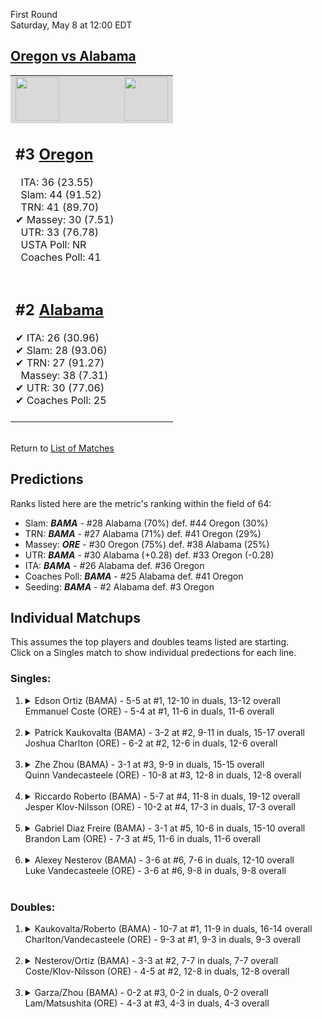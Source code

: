 First Round  
Saturday, May 8 at 12:00 EDT
## [Oregon vs Alabama](https://www.ncaa.com/game/5833400) 

<table>  
<tr style="background-color: #d9d9d9 !important"><td><a href="#"><img src="https://www.ncaa.com/sites/default/files/images/logos/schools/a/alabama.70.png" width="70" height="70" /></a></td><td><a href="#"><img src="https://www.ncaa.com/sites/default/files/images/logos/schools/o/oregon.70.png" width="70" height="70" /></a></td></tr>
<tr><td>  

<h2>#3 <a href="#">Oregon</a></h2>  
&nbsp; ITA: 36 (23.55)<br>  
&nbsp; Slam: 44 (91.52)<br>  
&nbsp; TRN: 41 (89.70)<br>  
&#10004; Massey: 30 (7.51)<br>  
&nbsp; UTR: 33 (76.78)<br>  
&nbsp; USTA Poll: NR<br>  
&nbsp; Coaches Poll: 41<br>  
<br>  

</td><td>  
<tr><td>  

<h2>#2 <a href="#">Alabama</a></h2>  
&#10004; ITA: 26 (30.96)<br>  
&#10004; Slam: 28 (93.06)<br>  
&#10004; TRN: 27 (91.27)<br>  
&nbsp; Massey: 38 (7.31)<br>  
&#10004; UTR: 30 (77.06)<br>  
&#10004; Coaches Poll: 25<br>  
<br>  

</td><td>  
</table>  


<br>Return to [List of Matches](../index.md)  

## Predictions  

Ranks listed here are the metric's ranking within the field of 64:  
- Slam: ***BAMA*** - #28 Alabama (70%) def. #44 Oregon (30%)  
- TRN: ***BAMA*** - #27 Alabama (71%) def. #41 Oregon (29%)  
- Massey: ***ORE*** - #30 Oregon (75%) def. #38 Alabama (25%)  
- UTR: ***BAMA*** - #30 Alabama (+0.28) def. #33 Oregon (-0.28)  
- ITA: ***BAMA*** - #26 Alabama def. #36 Oregon  
- Coaches Poll: ***BAMA*** - #25 Alabama def. #41 Oregon  
- Seeding: ***BAMA*** - #2 Alabama def. #3 Oregon  

## Individual Matchups  
This assumes the top players and doubles teams listed are starting.  
Click on a Singles match to show individual predections for each line.  
### Singles:  

<ol>
<li><details>
<summary markdown="span">Edson Ortiz (BAMA) - 5-5 at #1, 12-10 in duals, 13-12 overall<br>Emmanuel Coste (ORE) - 5-4 at #1, 11-6 in duals, 11-6 overall</summary>
<h4>Predictions</h4><ul>
<li>Slam: <b><i>ORE</i></b> - Coste (73%) def. Ortiz (27%)</li>  
<li>TRN: <b><i>ORE</i></b> - Coste (76%) def. Ortiz (24%)</li>  
<li>Massey: <b><i>ORE</i></b> - Coste (75%) def. Ortiz (25%)</li>  
<li>UTR: <b><i>ORE</i></b> - Coste (76%) def. Ortiz (24%)</li>  
<li>ITA: <b><i>BAMA</i></b> - Ortiz (18.41) def. Coste (3.31)</li>  
</ul></details>&nbsp;</li>
<li><details>
<summary markdown="span">Patrick Kaukovalta (BAMA) - 3-2 at #2, 9-11 in duals, 15-17 overall<br>Joshua Charlton (ORE) - 6-2 at #2, 12-6 in duals, 12-6 overall</summary>
<h4>Predictions</h4><ul>
<li>Slam: <b><i>ORE</i></b> - Charlton (68%) def. Kaukovalta (32%)</li>  
<li>TRN: <b><i>ORE</i></b> - Charlton (68%) def. Kaukovalta (32%)</li>  
<li>Massey: <b><i>ORE</i></b> - Charlton (75%) def. Kaukovalta (25%)</li>  
<li>UTR: <b><i>ORE</i></b> - Charlton (76%) def. Kaukovalta (24%)</li>  
<li>ITA: <b><i>BAMA</i></b> - Kaukovalta (11.09) def. Charlton (2.88)</li>  
</ul></details>&nbsp;</li>
<li><details>
<summary markdown="span">Zhe Zhou (BAMA) - 3-1 at #3, 9-9 in duals, 15-15 overall<br>Quinn Vandecasteele (ORE) - 10-8 at #3, 12-8 in duals, 12-8 overall</summary>
<h4>Predictions</h4><ul>
<li>Slam: <b><i>BAMA</i></b> - Zhou (72%) def. Vandecasteele (28%)</li>  
<li>TRN: <b><i>BAMA</i></b> - Zhou (76%) def. Vandecasteele (24%)</li>  
<li>Massey: <b><i>BAMA</i></b> - Zhou (75%) def. Vandecasteele (25%)</li>  
<li>UTR: <b><i>BAMA</i></b> - Zhou (63%) def. Vandecasteele (37%)</li>  
<li>ITA: <b><i>BAMA</i></b> - Zhou (13.61) def. Vandecasteele (1.67)</li>  
</ul></details>&nbsp;</li>
<li><details>
<summary markdown="span">Riccardo Roberto (BAMA) - 5-7 at #4, 11-8 in duals, 19-12 overall<br>Jesper Klov-Nilsson (ORE) - 10-2 at #4, 17-3 in duals, 17-3 overall</summary>
<h4>Predictions</h4><ul>
<li>Slam: <b><i>BAMA</i></b> - Roberto (50%) def. Klov-Nilsson (50%)</li>  
<li>TRN: <b><i>BAMA</i></b> - Roberto (50%) def. Klov-Nilsson (50%)</li>  
<li>Massey: <b><i>ORE</i></b> - Klov-Nilsson (75%) def. Roberto (25%)</li>  
<li>UTR: <b><i>BAMA</i></b> - Roberto (53%) def. Klov-Nilsson (47%)</li>  
<li>ITA: <b><i>BAMA</i></b> - Roberto (2.71) def. Klov-Nilsson (2.61)</li>  
</ul></details>&nbsp;</li>
<li><details>
<summary markdown="span">Gabriel Diaz Freire (BAMA) - 3-1 at #5, 10-6 in duals, 15-10 overall<br>Brandon Lam (ORE) - 7-3 at #5, 11-6 in duals, 11-6 overall</summary>
<h4>Predictions</h4><ul>
<li>Slam: <b><i>BAMA</i></b> - Freire (68%) def. Lam (32%)</li>  
<li>TRN: <b><i>BAMA</i></b> - Freire (72%) def. Lam (28%)</li>  
<li>Massey: <b><i>BAMA</i></b> - Freire (75%) def. Lam (25%)</li>  
<li>UTR: <b><i>BAMA</i></b> - Freire (68%) def. Lam (32%)</li>  
<li>ITA: <b><i>ORE</i></b> - Lam (1.91) def. Freire (1.56)</li>  
</ul></details>&nbsp;</li>
<li><details>
<summary markdown="span">Alexey Nesterov (BAMA) - 3-6 at #6, 7-6 in duals, 12-10 overall<br>Luke Vandecasteele (ORE) - 3-6 at #6, 9-8 in duals, 9-8 overall</summary>
<h4>Predictions</h4><ul>
<li>Slam: <b><i>BAMA</i></b> - Nesterov (69%) def. Vandecasteele (31%)</li>  
<li>TRN: <b><i>BAMA</i></b> - Nesterov (74%) def. Vandecasteele (26%)</li>  
<li>Massey: <b><i>BAMA</i></b> - Nesterov (75%) def. Vandecasteele (25%)</li>  
<li>UTR: <b><i>BAMA</i></b> - Nesterov (80%) def. Vandecasteele (20%)</li>  
<li>ITA: <b><i>BAMA</i></b> - Nesterov (1.92) def. Vandecasteele (1.57)</li>  
</ul></details>&nbsp;</li>
</ol>

### Doubles:  

<ol>
<li><details>
<summary markdown="span">Kaukovalta/Roberto (BAMA) - 10-7 at #1, 11-9 in duals, 16-14 overall<br>Charlton/Vandecasteele (ORE) - 9-3 at #1, 9-3 in duals, 9-3 overall</summary>
<br>Sorry, we don't have any metrics for doubles matches</details>&nbsp;</li>
<li><details>
<summary markdown="span">Nesterov/Ortiz (BAMA) - 3-3 at #2, 7-7 in duals, 7-7 overall<br>Coste/Klov-Nilsson (ORE) - 4-5 at #2, 12-8 in duals, 12-8 overall</summary>
<br>Sorry, we don't have any metrics for doubles matches</details>&nbsp;</li>
<li><details>
<summary markdown="span">Garza/Zhou (BAMA) - 0-2 at #3, 0-2 in duals, 0-2 overall<br>Lam/Matsushita (ORE) - 4-3 at #3, 4-3 in duals, 4-3 overall</summary>
<br>Sorry, we don't have any metrics for doubles matches</details>&nbsp;</li>
</ol>